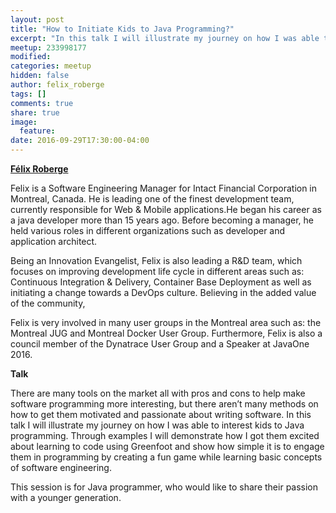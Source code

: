 ```yaml
---
layout: post
title: "How to Initiate Kids to Java Programming?"
excerpt: "In this talk I will illustrate my journey on how I was able to interest kids to Java programming."
meetup: 233998177
modified:
categories: meetup
hidden: false
author: felix_roberge
tags: []
comments: true
share: true
image:
  feature:
date: 2016-09-29T17:30:00-04:00
---
```


__[Félix Roberge](https://twitter.com/felixroberge)__

Felix is a Software Engineering Manager for Intact Financial Corporation in Montreal, Canada. He is leading one of the finest development team, currently responsible for Web & Mobile applications.He began his career as a java developer more than 15 years ago. Before becoming a manager, he held various roles in different organizations such as developer and application architect. 

Being an Innovation Evangelist, Felix is also leading a R&D team, which focuses on improving development life cycle in different areas such as: Continuous Integration & Delivery, Container Base Deployment as well as initiating a change towards a DevOps culture. Believing in the added value of the community, 

Felix is very involved in many user groups in the Montreal area such as: the Montreal JUG and Montreal Docker User Group. Furthermore, Felix is also a council member of the Dynatrace User Group and a Speaker at JavaOne 2016.

__Talk__

There are many tools on the market all with pros and cons to help make software programming more interesting, but there aren’t many methods on how to get them motivated and passionate about writing software. In this talk I will illustrate my journey on how I was able to interest kids to Java programming. Through examples I will demonstrate how I got them excited about learning to code using Greenfoot and show how simple it is to engage them in programming by creating a fun game while learning basic concepts of software engineering. 

This session is for Java programmer, who would like to share their passion with a younger generation.
